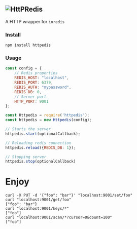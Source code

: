 ## ![HttPRedis](https://github.com/tbouchnafa/httpedis/blob/master/assets/httpedis-logo.png)

A HTTP wrapper for `ioredis`

### Install 
```jshelllanguage
npm install httpedis
```
### Usage 

```js
const config = {
    // Redis properties 
    REDIS_HOST: "localhost",
    REDIS_PORT: 6379,
    REDIS_AUTH: "mypassword", 
    REDIS_DB: 0, 
    // Server port
    HTTP_PORT: 9001
};

const Httpedis = require('httpedis');
const httpedis = new Httpedis(config);

// Starts the server
httpedis.start(optionalCallback);

// Reloading redis connection 
httpedis.reload({REDIS_DB: 1});

// Stopping server 
httpedis.stop(optionalCallback)
```
# Enjoy
```shell 
curl -X PUT -d '{"foo": "bar"}' "localhost:9001/set/foo" 
curl "localhost:9001/get/foo" 
{"foo": "bar"}
curl "localhost:9001/keys/*" 
["foo"]
curl "localhost:9001/scan/*?cursor=0&count=100" 
["foo"]
```
